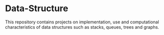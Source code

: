 # Data-Structure
This repository contains projects on implementation, use and computational characteristics of data structures such as stacks, queues, trees and graphs.
